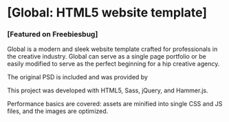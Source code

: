 # [Global: HTML5 website template]

### [Featured on Freebiesbug]

Global is a modern and sleek website template crafted for professionals in the creative industry. Global can serve as a single page portfolio or be easily modified to serve as the perfect beginning for a hip creative agency.

The original PSD is included and was provided by 

This project was developed with HTML5, Sass, jQuery, and Hammer.js.

Performance basics are covered: assets are minified into single CSS and JS files, and the images are optimized.



